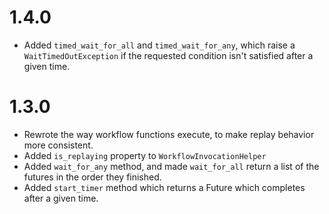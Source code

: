 # 1.4.0

* Added `timed_wait_for_all` and `timed_wait_for_any`, which raise a `WaitTimedOutException` if the requested condition
  isn't satisfied after a given time.

# 1.3.0

* Rewrote the way workflow functions execute, to make replay behavior more consistent.
* Added `is_replaying` property to `WorkflowInvocationHelper`
* Added `wait_for_any` method, and made `wait_for_all` return a list of the futures in the order they finished.
* Added `start_timer` method which returns a Future which completes after a given time.
